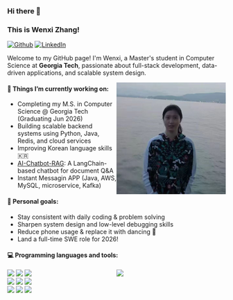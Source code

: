 ### Hi there 👋  
### This is Wenxi Zhang!

[![Github](https://img.shields.io/badge/-Github-000?style=flat&logo=Github&logoColor=white)](https://github.com/Celia-zwx)
[![LinkedIn](https://img.shields.io/badge/-LinkedIn-blue?style=flat&logo=Linkedin&logoColor=white)](https://www.linkedin.com/in/wenxi%EF%BC%88celia%EF%BC%89-z-05a18a246/)

Welcome to my GitHub page! I'm Wenxi, a Master's student in Computer Science at **Georgia Tech**, passionate about full-stack development, data-driven applications, and scalable system design.

<img align="right" alt="img" src="WechatIMG1325.jpg" width="50%" height="auto" />

#### 🌱 Things I’m currently working on:
- Completing my M.S. in Computer Science @ Georgia Tech (Graduating Jun 2026)
- Building scalable backend systems using Python, Java, Redis, and cloud services
- Improving Korean language skills 🇰🇷
-  [AI-Chatbot-RAG](https://github.com/Celia-zwx/AI-Chatbot-RAG): A LangChain-based chatbot for document Q&A
-   Instant Messagin APP (Java, AWS, MySQL, microservice, Kafka)

#### 💪 Personal goals:
- Stay consistent with daily coding & problem solving
- Sharpen system design and low-level debugging skills
- Reduce phone usage & replace it with dancing 🕺
- Land a full-time SWE role for 2026!

#### 💻 Programming languages and tools:
<p>
	<img width="50%" align="right" src="https://github-readme-stats.vercel.app/api?username=Celia-zwx&show_icons=true&hide_border=true" />

<code><img width="10%" src="https://www.vectorlogo.zone/logos/java/java-ar21.svg"></code>
<code><img width="10%" src="https://www.vectorlogo.zone/logos/python/python-ar21.svg"></code>
<code><img width="8%" src="https://www.vectorlogo.zone/logos/javascript/javascript-icon.svg"></code>
<br />
<code><img width="10%" src="https://www.vectorlogo.zone/logos/reactjs/reactjs-ar21.svg"></code>
<code><img width="10%" src="https://www.vectorlogo.zone/logos/nodejs/nodejs-ar21.svg"></code>
<code><img width="10%" src="https://www.vectorlogo.zone/logos/mongodb/mongodb-ar21.svg"></code>
<br />
<code><img width="10%" src="https://www.vectorlogo.zone/logos/redis/redis-ar21.svg"></code>
<code><img width="10%" src="https://www.vectorlogo.zone/logos/docker/docker-ar21.svg"></code>
<code><img width="10%" src="https://www.vectorlogo.zone/logos/git-scm/git-scm-ar21.svg"></code>
</p>


